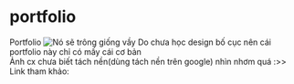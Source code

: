 # portfolio
Portfolio
![Nó sẽ trông giống vầy](https://github.com/huyvu15/portfolio/blob/master/images/background.png)
Do chưa học design bố cục nên cái portfolio này chỉ có mấy cái cơ bản  
Ảnh cx chưa biết tách nền(dùng tách nền trên google) nhìn nhơm quá :>>  
Link tham khảo:
